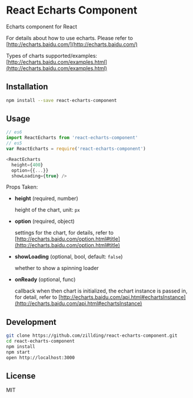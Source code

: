 # React Echarts Component

Echarts component for React

For details about how to use echarts. Please refer to [http://echarts.baidu.com/](http://echarts.baidu.com/)

Types of charts supported/examples: [http://echarts.baidu.com/examples.html](http://echarts.baidu.com/examples.html)

## Installation

```bash
npm install --save react-echarts-component
```

## Usage

```js
// es6
import ReactEcharts from 'react-echarts-component'
// es5
var ReactEcharts = require('react-echarts-component')

<ReactEcharts
  height={400}
  option={{...}}
  showLoading={true} />
```

Props Taken:

+ __height__ (required, number)

  height of the chart, unit: `px`

+ __option__ (required, object)

  settings for the chart, for details, refer to [http://echarts.baidu.com/option.html#title](http://echarts.baidu.com/option.html#title)

+ __showLoading__ (optional, bool, default: `false`)

  whether to show a spinning loader

+ __onReady__ (optional, func)

  callback when then chart is initialized, the echart instance is passed in, for detail, refer to [http://echarts.baidu.com/api.html#echartsInstance](http://echarts.baidu.com/api.html#echartsInstance)

## Development

```bash
git clone https://github.com/zillding/react-echarts-component.git
cd react-echarts-component
npm install
npm start
open http://localhost:3000
```

## License

MIT
